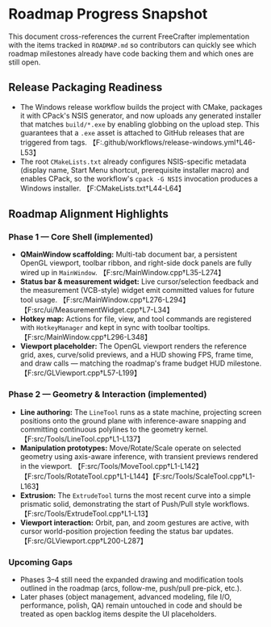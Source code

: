 # Roadmap Progress Snapshot

This document cross-references the current FreeCrafter implementation with the
items tracked in `ROADMAP.md` so contributors can quickly see which roadmap
milestones already have code backing them and which ones are still open.

## Release Packaging Readiness

* The Windows release workflow builds the project with CMake, packages it with
  CPack's NSIS generator, and now uploads any generated installer that matches
  `build/*.exe` by enabling globbing on the upload step. This guarantees that a
  `.exe` asset is attached to GitHub releases that are triggered from tags.
  【F:.github/workflows/release-windows.yml†L46-L53】
* The root `CMakeLists.txt` already configures NSIS-specific metadata (display
  name, Start Menu shortcut, prerequisite installer macro) and enables CPack,
  so the workflow's `cpack -G NSIS` invocation produces a Windows installer.
  【F:CMakeLists.txt†L44-L64】

## Roadmap Alignment Highlights

### Phase 1 — Core Shell (implemented)

* **QMainWindow scaffolding:** Multi-tab document bar, a persistent OpenGL
  viewport, toolbar ribbon, and right-side dock panels are fully wired up in
  `MainWindow`. 【F:src/MainWindow.cpp†L35-L274】
* **Status bar & measurement widget:** Live cursor/selection feedback and the
  measurement (VCB-style) widget emit committed values for future tool usage.
  【F:src/MainWindow.cpp†L276-L294】【F:src/ui/MeasurementWidget.cpp†L7-L34】
* **Hotkey map:** Actions for file, view, and tool commands are registered with
  `HotkeyManager` and kept in sync with toolbar tooltips. 【F:src/MainWindow.cpp†L296-L348】
* **Viewport placeholder:** The OpenGL viewport renders the reference grid,
  axes, curve/solid previews, and a HUD showing FPS, frame time, and draw calls
  — matching the roadmap's frame budget HUD milestone. 【F:src/GLViewport.cpp†L57-L199】

### Phase 2 — Geometry & Interaction (implemented)

* **Line authoring:** The `LineTool` runs as a state machine, projecting screen
  positions onto the ground plane with inference-aware snapping and committing
  continuous polylines to the geometry kernel. 【F:src/Tools/LineTool.cpp†L1-L137】
* **Manipulation prototypes:** Move/Rotate/Scale operate on selected geometry
  using axis-aware inference, with transient previews rendered in the viewport.
  【F:src/Tools/MoveTool.cpp†L1-L142】【F:src/Tools/RotateTool.cpp†L1-L144】【F:src/Tools/ScaleTool.cpp†L1-L163】
* **Extrusion:** The `ExtrudeTool` turns the most recent curve into a simple
  prismatic solid, demonstrating the start of Push/Pull style workflows.
  【F:src/Tools/ExtrudeTool.cpp†L1-L13】
* **Viewport interaction:** Orbit, pan, and zoom gestures are active, with
  cursor world-position projection feeding the status bar updates.
  【F:src/GLViewport.cpp†L200-L287】

### Upcoming Gaps

* Phases 3–4 still need the expanded drawing and modification tools outlined in
  the roadmap (arcs, follow-me, push/pull pre-pick, etc.).
* Later phases (object management, advanced modeling, file I/O, performance,
  polish, QA) remain untouched in code and should be treated as open backlog
  items despite the UI placeholders.

